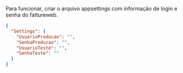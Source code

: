 Para funcionar, criar o arquivo appsettings com informação de login e senha do fattureweb.
```json
{
  "Settings": {
    "UsuarioProducao": "",
    "SenhaProducao": "",
    "UsuarioTeste": "",
    "SenhaTeste": ""
  }
}
```
